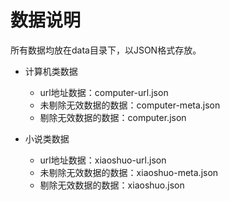 # 数据说明

所有数据均放在data目录下，以JSON格式存放。

+ 计算机类数据
    + url地址数据：computer-url.json
    + 未剔除无效数据的数据：computer-meta.json
    + 剔除无效数据的数据：computer.json


+ 小说类数据
    + url地址数据：xiaoshuo-url.json
    + 未剔除无效数据的数据：xiaoshuo-meta.json
    + 剔除无效数据的数据：xiaoshuo.json    